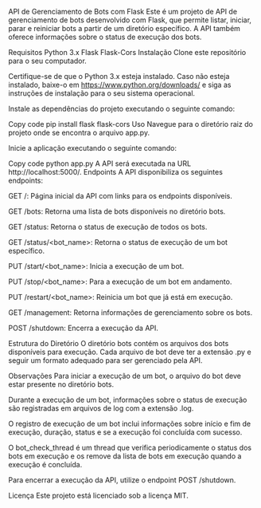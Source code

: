 API de Gerenciamento de Bots com Flask
Este é um projeto de API de gerenciamento de bots desenvolvido com Flask, que permite listar, iniciar, parar e reiniciar bots a partir de um diretório específico. A API também oferece informações sobre o status de execução dos bots.

Requisitos
Python 3.x
Flask
Flask-Cors
Instalação
Clone este repositório para o seu computador.

Certifique-se de que o Python 3.x esteja instalado. Caso não esteja instalado, baixe-o em https://www.python.org/downloads/ e siga as instruções de instalação para o seu sistema operacional.

Instale as dependências do projeto executando o seguinte comando:

Copy code
pip install flask flask-cors
Uso
Navegue para o diretório raiz do projeto onde se encontra o arquivo app.py.

Inicie a aplicação executando o seguinte comando:

Copy code
python app.py
A API será executada na URL http://localhost:5000/.
Endpoints
A API disponibiliza os seguintes endpoints:

GET /: Página inicial da API com links para os endpoints disponíveis.

GET /bots: Retorna uma lista de bots disponíveis no diretório bots.

GET /status: Retorna o status de execução de todos os bots.

GET /status/<bot_name>: Retorna o status de execução de um bot específico.

PUT /start/<bot_name>: Inicia a execução de um bot.

PUT /stop/<bot_name>: Para a execução de um bot em andamento.

PUT /restart/<bot_name>: Reinicia um bot que já está em execução.

GET /management: Retorna informações de gerenciamento sobre os bots.

POST /shutdown: Encerra a execução da API.

Estrutura do Diretório
O diretório bots contém os arquivos dos bots disponíveis para execução. Cada arquivo de bot deve ter a extensão .py e seguir um formato adequado para ser gerenciado pela API.

Observações
Para iniciar a execução de um bot, o arquivo do bot deve estar presente no diretório bots.

Durante a execução de um bot, informações sobre o status de execução são registradas em arquivos de log com a extensão .log.

O registro de execução de um bot inclui informações sobre início e fim de execução, duração, status e se a execução foi concluída com sucesso.

O bot_check_thread é um thread que verifica periodicamente o status dos bots em execução e os remove da lista de bots em execução quando a execução é concluída.

Para encerrar a execução da API, utilize o endpoint POST /shutdown.

Licença
Este projeto está licenciado sob a licença MIT.
